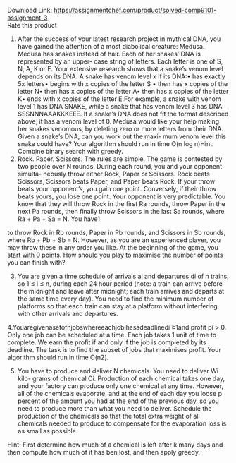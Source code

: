 Download Link: https://assignmentchef.com/product/solved-comp9101-assignment-3
<br>
<span class="kksr-muted">Rate this product</span>

<ol>

 <li>After the success of your latest research project in mythical DNA, you have gained the attention of a most diabolical creature: Medusa. Medusa has snakes instead of hair. Each of her snakes’ DNA is represented by an upper- case string of letters. Each letter is one of S, N, A, K or E. Your extensive research shows that a snake’s venom level depends on its DNA. A snake has venom level x if its DNA:• has exactly 5x letters• begins with x copies of the letter S • then has x copies of the letter N• then has x copies of the letter A• then has x copies of the letter K• ends with x copies of the letter E.For example, a snake with venom level 1 has DNA SNAKE, while a snake that has venom level 3 has DNA SSSNNNAAAKKKEEE. If a snake’s DNA does not fit the format described above, it has a venom level of 0. Medusa would like your help making her snakes venomous, by deleting zero or more letters from their DNA. Given a snake’s DNA, can you work out the maxi- mum venom level this snake could have? Your algorithm should run in time O(n log n)Hint: Combine binary search with greedy.</li>

 <li>Rock. Paper. Scissors. The rules are simple. The game is contested by two people over N rounds. During each round, you and your opponent simulta- neously throw either Rock, Paper or Scissors. Rock beats Scissors, Scissors beats Paper, and Paper beats Rock. If your throw beats your opponent’s, you gain one point. Conversely, if their throw beats yours, you lose one point. Your opponent is very predictable. You know that they will throw Rock in the first Ra rounds, throw Paper in the next Pa rounds, then finally throw Scissors in the last Sa rounds, where Ra + Pa + Sa = N. You have1</li>

</ol>

to throw Rock in Rb rounds, Paper in Pb rounds, and Scissors in Sb rounds, where Rb + Pb + Sb = N. However, as you are an experienced player, you may throw these in any order you like. At the beginning of the game, you start with 0 points. How should you play to maximise the number of points you can finish with?

3. You are given a time schedule of arrivals ai and departures di of n trains, so 1 ≤ i ≤ n, during each 24 hour period (note: a train can arrive before the midnight and leave after midnight; each train arrives and departs at the same time every day). You need to find the minimum number of platforms so that each train can stay at a platform without interfering with other arrivals and departures.

4.Youaregivenasetofnjobswhereeachjobihasadeadlinedi ≥1and profit pi &gt; 0. Only one job can be scheduled at a time. Each job takes 1 unit of time to complete. We earn the profit if and only if the job is completed by its deadline. The task is to find the subset of jobs that maximises profit. Your algorithm should run in time O(n2).

5. You have to produce and deliver N chemicals. You need to deliver Wi kilo- grams of chemical Ci. Production of each chemical takes one day, and your factory can produce only one chemical at any time. However, all of the chemicals evaporate, and at the end of each day you loose p percent of the amount you had at the end of the previous day, so you need to produce more than what you need to deliver. Schedule the production of the chemicals so that the total extra weight of all chemicals needed to produce to compensate for the evaporation loss is as small as possible.

Hint: First determine how much of a chemical is left after k many days and then compute how much of it has ben lost, and then apply greedy.